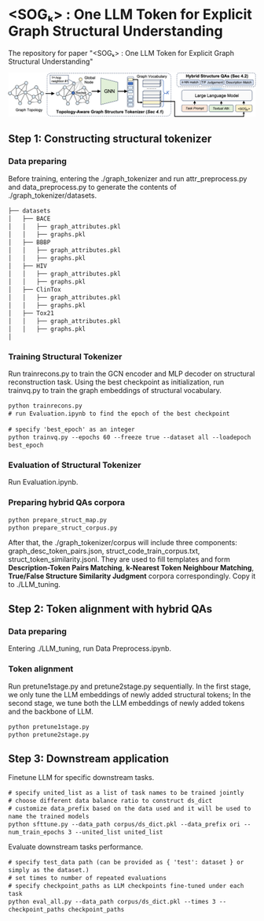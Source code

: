 # <SOGₖ> : One LLM Token for Explicit Graph Structural Understanding
The repository for paper "<SOGₖ> : One LLM Token for Explicit Graph Structural Understanding"

![image](https://github.com/yaolalal/SOG/blob/main/system_model.png)

## Step 1: Constructing structural tokenizer

### Data preparing

Before training, entering the ./graph_tokenizer and run attr_preprocess.py and data_preprocess.py to generate the contents of ./graph_tokenizer/datasets.

```
├── datasets
│   ├── BACE
│   │   ├── graph_attributes.pkl
│   │   ├── graphs.pkl
│   ├── BBBP
│   │   ├── graph_attributes.pkl
│   │   ├── graphs.pkl
│   ├── HIV
│   │   ├── graph_attributes.pkl
│   │   ├── graphs.pkl
│   ├── ClinTox
│   │   ├── graph_attributes.pkl
│   │   ├── graphs.pkl
│   ├── Tox21
│   │   ├── graph_attributes.pkl
│   │   ├── graphs.pkl
│   
```

### Training Structural Tokenizer

Run trainrecons.py to train the GCN encoder and MLP decoder on structural reconstruction task. Using the best checkpoint as initialization, run trainvq.py to train the graph embeddings of structural vocabulary.

```
python trainrecons.py
# run Evaluation.ipynb to find the epoch of the best checkpoint

# specify 'best_epoch' as an integer
python trainvq.py --epochs 60 --freeze true --dataset all --loadepoch best_epoch 
```

### Evaluation of Structural Tokenizer
Run Evaluation.ipynb.

### Preparing hybrid QAs corpora
```
python prepare_struct_map.py
python prepare_struct_corpus.py
```
After that, the ./graph_tokenizer/corpus will include three components: graph_desc_token_pairs.json, struct_code_train_corpus.txt, struct_token_similarity.jsonl. They are used to fill templates and form **Description-Token Pairs Matching**, **k-Nearest Token Neighbour Matching**, **True/False Structure Similarity Judgment** corpora correspondingly. Copy it to ./LLM_tuning.

## Step 2: Token alignment with hybrid QAs

### Data preparing
Entering ./LLM_tuning, run Data Preprocess.ipynb.

### Token alignment
Run pretune1stage.py and pretune2stage.py sequentially.
In the first stage, we only tune the LLM embeddings of newly added structural tokens;
In the second stage, we tune both the LLM embeddings of newly added tokens and the backbone of LLM.
```
python pretune1stage.py
python pretune2stage.py
```

## Step 3: Downstream application
Finetune LLM for specific downstream tasks.
```
# specify united_list as a list of task names to be trained jointly
# choose different data balance ratio to construct ds_dict
# customize data_prefix based on the data used and it will be used to name the trained models
python sfttune.py --data_path corpus/ds_dict.pkl --data_prefix ori --num_train_epochs 3 --united_list united_list
```

Evaluate downstream tasks performance.
```
# specify test_data path (can be provided as { 'test': dataset } or simply as the dataset.)
# set times to number of repeated evaluations
# specify checkpoint_paths as LLM checkpoints fine-tuned under each task
python eval_all.py --data_path corpus/ds_dict.pkl --times 3 --checkpoint_paths checkpoint_paths
```
